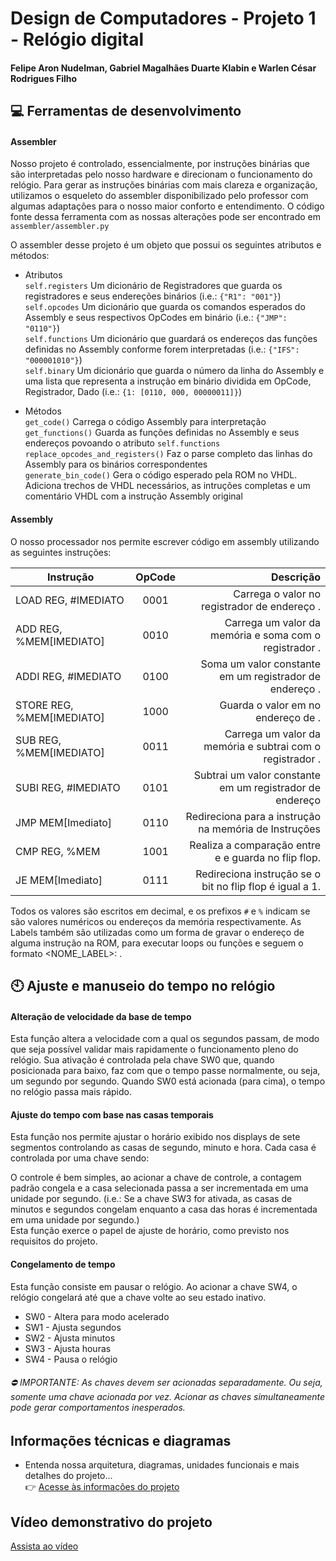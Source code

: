 # Design de Computadores - Projeto 1 - Relógio digital
#### Felipe Aron Nudelman, Gabriel Magalhães Duarte Klabin e Warlen César Rodrigues Filho

## :computer: Ferramentas de desenvolvimento

#### Assembler
Nosso projeto é controlado, essencialmente, por instruções binárias que são interpretadas pelo nosso hardware e direcionam o funcionamento do relógio. Para gerar as instruções binárias com mais clareza e organização, utilizamos o esqueleto do assembler disponibilizado pelo professor com algumas adaptações para o nosso maior conforto e entendimento.
O código fonte dessa ferramenta com as nossas alterações pode ser encontrado em `assembler/assembler.py`

O assembler desse projeto é um objeto que possui os seguintes atributos e métodos:

- Atributos  
`self.registers` Um dicionário de Registradores que guarda os registradores e seus endereções binários (i.e.: `{"R1": "001"}`)  
`self.opcodes` Um dicionário que guarda os comandos esperados do Assembly e seus respectivos OpCodes em binário (i.e.: `{"JMP": "0110"}`)  
`self.functions` Um dicionário que guardará os endereços das funções definidas no Assembly conforme forem interpretadas (i.e.: `{"IFS":  "000001010"}`)  
`self.binary` Um dicionário que guarda o número da linha do Assembly e uma lista que representa a instrução em binário dividida em OpCode, Registrador, Dado (i.e.: `{1: [0110, 000, 00000011]}`)  

- Métodos  
`get_code()` Carrega o código Assembly para interpretação  
`get_functions()` Guarda as funções definidas no Assembly e seus endereços povoando o atributo `self.functions`  
`replace_opcodes_and_registers()` Faz o parse completo das linhas do Assembly para os binários correspondentes  
`generate_bin_code()` Gera o código esperado pela ROM no VHDL. Adiciona trechos de VHDL necessários, as intruções completas e um comentário VHDL com a instrução Assembly original  

#### Assembly
O nosso processador nos permite escrever código em assembly utilizando as seguintes instruções:

|            Instrução      | OpCode        | Descrição                                                       |
| --------------------------|:-------------:|----------------------------------------------------------------:|
| LOAD REG, #IMEDIATO       |      0001     | Carrega o valor <IMEDIATO> no registrador de endereço <REG>.    |
| ADD REG, %MEM[IMEDIATO]   |      0010     | Carrega um valor da memória e soma com o registrador <REG>.     |
| ADDI REG, #IMEDIATO       |      0100     | Soma um valor constante em um registrador de endereço <REG>.    |
| STORE REG, %MEM[IMEDIATO] |      1000     | Guarda o valor em <REG> no endereço de <MEM>.                   |
| SUB REG, %MEM[IMEDIATO]   |      0011     | Carrega um valor da memória e subtrai com o registrador <REG>.  |
| SUBI REG, #IMEDIATO       |      0101     | Subtrai um valor constante em um registrador de endereço <REG>  |
| JMP MEM[Imediato]         |      0110     | Redireciona para a instrução <MEM> na memória de Instruções     |
| CMP REG, %MEM             |      1001     | Realiza a comparação entre <REG> e <MEM> e guarda no flip flop. |
| JE MEM[Imediato]          |      0111     | Redireciona instrução se o bit no flip flop é igual a 1.        |


Todos os valores são escritos em decimal, e os prefixos `#` e `%` indicam se são valores numéricos ou endereços da memória respectivamente. 
As Labels também são utilizadas como um forma de gravar o endereço de alguma instrução na ROM, para  executar loops ou funções e seguem o formato <NOME_LABEL>: <INSTRUCAO>.


## :clock10: Ajuste e manuseio do tempo no relógio

#### Alteração de velocidade da base de tempo
Esta função altera a velocidade com a qual os segundos passam, de modo que seja possível validar mais rapidamente o funcionamento pleno do relógio. Sua ativação é controlada pela chave SW0 que, quando posicionada para baixo, 
faz com que o tempo passe normalmente, ou seja, um segundo por segundo. Quando SW0 está acionada (para cima), o tempo no relógio passa mais rápido.

#### Ajuste do tempo com base nas casas temporais 
Esta função nos permite ajustar o horário exibido nos displays de sete segmentos controlando as casas de segundo, minuto e hora. Cada casa é controlada por uma chave sendo:  

O controle é bem simples, ao acionar a chave de controle, a contagem padrão congela e a casa selecionada passa a ser incrementada em uma unidade por segundo. (i.e.: Se a chave SW3 for ativada, as casas de minutos e segundos congelam enquanto a casa das horas é incrementada em uma unidade por segundo.)  
Esta função exerce o papel de ajuste de horário, como previsto nos requisitos do projeto.

#### Congelamento de tempo
Esta função consiste em pausar o relógio. Ao acionar a chave SW4, o relógio congelará até que a chave volte ao seu estado inativo.
- SW0 - Altera para modo acelerado  
- SW1 - Ajusta segundos  
- SW2 - Ajusta minutos  
- SW3 - Ajusta houras  
- SW4 - Pausa o relógio  

###### :no_entry: IMPORTANTE: As chaves devem ser acionadas separadamente. Ou seja, somente uma chave acionada por vez. Acionar as chaves simultaneamente pode gerar comportamentos inesperados.
 
## Informações técnicas e diagramas
- Entenda nossa arquitetura, diagramas, unidades funcionais e mais detalhes do projeto...  
:point_right: [Acesse às informações do projeto](https://docs.google.com/document/d/1iSeh1RMxmLeC8MS8Etr-W29YoRSlrA4OQO4GgeF3XZ4/edit?usp=sharing)

## Vídeo demonstrativo do projeto
[Assista ao vídeo](https://www.youtube.com/watch?v=F1zJpvmqpkM&feature=youtu.be)

